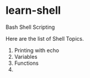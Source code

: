 # learn-shell

Bash Shell Scripting

Here are the list of Shell Topics.

1. Printing with echo
2. Variables
3. Functions
4. 